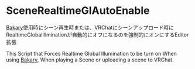 # SceneRealtimeGIAutoEnable
 
[Bakary](https://assetstore.unity.com/packages/tools/level-design/bakery-gpu-lightmapper-122218)使用時にシーン再生時または、VRChatにシーンアップロード時にRealtimeGlobalIllminationが自動的にオフになるのを強制的にオンにするEditor拡張

This Script that Forces Realtime Global Illumination to be turn on When using [Bakary](https://assetstore.unity.com/packages/tools/level-design/bakery-gpu-lightmapper-122218), When playing a Scene or uploading a scene to VRChat.